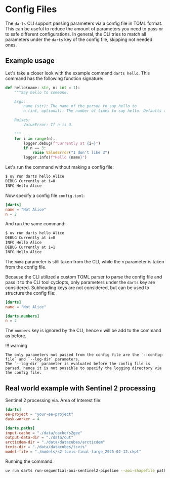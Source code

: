 # Config Files

The `darts` CLI support passing parameters via a config file in TOML format.
This can be useful to reduce the amount of parameters you need to pass or to safe different configurations.
In general, the CLI tries to match all parameters under the `darts` key of the config file, skipping not needed ones.

## Example usage

Let's take a closer look with the example command `darts hello`.
This command has the following function signature:

```python
def hello(name: str, n: int = 1):
    """Say hello to someone.

    Args:
        name (str): The name of the person to say hello to
        n (int, optional): The number of times to say hello. Defaults to 1.

    Raises:
        ValueError: If n is 3.

    """
    for i in range(n):
        logger.debug(f"Currently at {i=}")
        if n == 3:
            raise ValueError("I don't like 3")
        logger.info(f"Hello {name}")
```

Let's run the command without making a config file:

```sh
$ uv run darts hello Alice
DEBUG Currently at i=0
INFO Hello Alice
```

Now specify a config file `config.toml`:

```toml
[darts]
name = "Not Alice"
n = 2
```

And run the same command:

```sh
$ uv run darts hello Alice
DEBUG Currently at i=0
INFO Hello Alice
DEBUG Currently at i=1
INFO Hello Alice
```

The `name` parameter is still taken from the CLI, while the `n` parameter is taken from the config file.

Because the CLI utilized a custom TOML parser to parse the config file and pass it to the CLI tool cyclopts, only parameters under the `darts` key are considered.
Subheading keys are not considered, but can be used to structure the config file:

```toml
[darts]
name = "Not Alice"

[darts.numbers]
n = 2
```

The `numbers` key is ignored by the CLI, hence `n` will be add to the command as before.

!!! warning

    The only parameters not passed from the config file are the `--config-file` and `--log-dir` parameters.
    The `--log-dir` parameter is evaluated before the config file is parsed, hence it is not possible to specify the logging directory via the config file.

## Real world example with Sentinel 2 processing

Sentinel 2 processing via. Area of Interest file:

```toml
[darts]
ee-project = "your-ee-project"
dask-worker = 4

[darts.paths]
input-cache = "./data/cache/s2gee"
output-data-dir = "./data/out"
arcticdem-dir = "./data/datacubes/arcticdem"
tcvis-dir = "./data/datacubes/tcvis"
model-file = "./models/s2-tcvis-final-large_2025-02-12.ckpt"
```

Running the command:

```sh
uv run darts run-sequential-aoi-sentinel2-pipeline --aoi-shapefile path/to/your/aoi.geojson --start-date 2024-07 --end-date 2024-09
```
